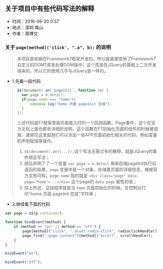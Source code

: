 ## 关于项目中有些代码写法的解释

- 时间：2016-06-20 0:57
- 地点：深圳 南山
- 作者：周博文

### 关于 ```page[method]('click', ".a", b);``` 的说明

>本项目是依据在Framework7框架开发的，所以就直接使用了Framework7自定义的DOM7库来处理DOM操作，这个库是在JQuery的基础上二次开发得来的，所以它的使用几乎与JQuery是一样的。

- 1.先看一段代码
>```javascript
>$$(document).on('pageInit', function (e) {
>	var page = e.detail;
>	if(page.name === 'home'){
>		console.log("home 页面 pageInit 完成");
>	}
>});
>```
>上述代码是F7框架里面页面载入时的一个回调函数，Page事件，这个在官方文档上面也都有详细的说明，这个函数在F7初始化页面的组件的时候被调用，通常在这里面我们可以添加一些APP页面初始化相关的代码，例如变量的声明赋值等操作。
>1. ```$$(document).on({...});```这个写法无需过多的解释，就是JQuery的事件绑定写法；
>2. 随后声明了了一个变量 ```var page = e.detail``` 用来存储pageInit执行后返回的结果，```page``` 变量中是一个对象，存储着页面的详细信息，根据官方文档可知，```page.name``` 指的就是 ```<div class="page" data-page="home">...</div>``` 这个page的 ```data-page``` 属性的值；
>3. 综上所述，这段程序就是当 ```home``` 页面初始化的时候，在控制台打印"home 页面 pageInit 完成"字符串；

- 2.继续看下面的代码
```javascript
var page = $$(p.container);

function bindEvent(method) {
    if (method == "on" || method == "off") {
        page[method]("click", ".asset-radio-click", radioclickHandler);
        page.find(".page-content")[method]("scroll", scrollHandler);
    }
}

bindEvent("on");

bindEvent("off");
```
